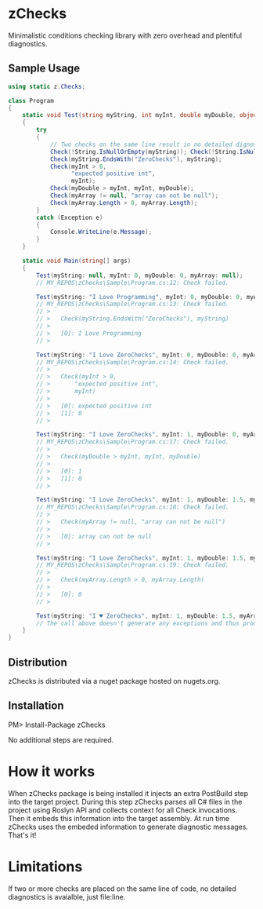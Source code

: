 # zChecks

Minimalistic conditions checking library with zero overhead and plentiful diagnostics.

## Sample Usage

```csharp
using static z.Checks;

class Program
{
    static void Test(string myString, int myInt, double myDouble, object[] myArray)
    {
        try
        {
            // Two checks on the same line result in no detailed dignostics to be printed, just file:line.
            Check(!String.IsNullOrEmpty(myString)); Check(!String.IsNullOrEmpty(myString));
            Check(myString.EndsWith("ZeroChecks"), myString);
            Check(myInt > 0,
                  "expected positive int",
                  myInt);
            Check(myDouble > myInt, myInt, myDouble);
            Check(myArray != null, "array can not be null");
            Check(myArray.Length > 0, myArray.Length);
        }
        catch (Exception e)
        {
            Console.WriteLine(e.Message);
        }
    }

    static void Main(string[] args)
    {
        Test(myString: null, myInt: 0, myDouble: 0, myArray: null);
        // MY_REPOS\zChecks\Sample\Program.cs:12: Check failed.

        Test(myString: "I Love Programming", myInt: 0, myDouble: 0, myArray: null);
        // MY_REPOS\zChecks\Sample\Program.cs:13: Check failed.
        // >
        // >   Check(myString.EndsWith("ZeroChecks"), myString)
        // >
        // >   [0]: I Love Programming
        // >

        Test(myString: "I Love ZeroChecks", myInt: 0, myDouble: 0, myArray: null);
        // MY_REPOS\zChecks\Sample\Program.cs:14: Check failed.
        // >
        // >   Check(myInt > 0,
        // >       "expected positive int",
        // >       myInt)
        // >
        // >   [0]: expected positive int
        // >   [1]: 0
        // >

        Test(myString: "I Love ZeroChecks", myInt: 1, myDouble: 0, myArray: null);
        // MY_REPOS\zChecks\Sample\Program.cs:17: Check failed.
        // >
        // >   Check(myDouble > myInt, myInt, myDouble)
        // >
        // >   [0]: 1
        // >   [1]: 0
        // >

        Test(myString: "I Love ZeroChecks", myInt: 1, myDouble: 1.5, myArray: null);
        // MY_REPOS\zChecks\Sample\Program.cs:18: Check failed.
        // >
        // >   Check(myArray != null, "array can not be null")
        // >
        // >   [0]: array can not be null
        // >

        Test(myString: "I Love ZeroChecks", myInt: 1, myDouble: 1.5, myArray: new object[] { });
        // MY_REPOS\zChecks\Sample\Program.cs:19: Check failed.
        // >
        // >   Check(myArray.Length > 0, myArray.Length)
        // >
        // >   [0]: 0
        // >

        Test(myString: "I ♥ ZeroChecks", myInt: 1, myDouble: 1.5, myArray: new object[] { 1, 2, 3 });
        // The call above doesn't generate any exceptions and thus produces no console output.
    }
}
```

## Distribution

zChecks is distributed via a nuget package hosted on nugets.org.

## Installation

PM> Install-Package zChecks

No additional steps are required.

# How it works

When zChecks package is being installed it injects an extra PostBuild step into the target project. During this step zChecks parses all C# files in the project using Roslyn API and collects context for all Check invocations. Then it embeds this information into the target assembly. At run time zChecks uses the embeded information to generate diagnostic messages. That's it!

# Limitations

If two or more checks are placed on the same line of code, no detailed diagnostics is avaialble, just file:line.

